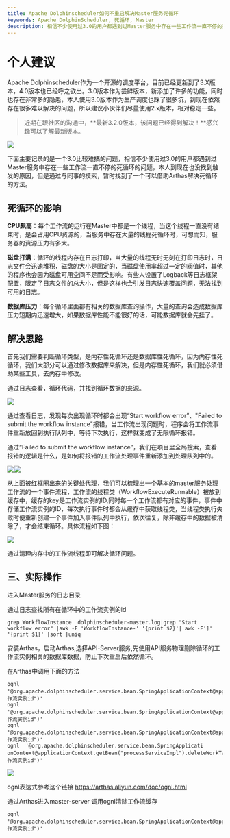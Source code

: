 ```yaml
---
title: Apache Dolphinscheduler如何不重启解决Master服务死循环
keywords: Apache DolphinScheduler, 死循环, Master
description: 相信不少使用过3.0的用户都遇到过Master服务中存在一些工作流一直不停的死循环的问题，本人到现在也没找到触发的原因，但是通过与同事的摸索，暂时找到了一个可以借助Arthas解决死循环的方法。
---
```


# 个人建议

Apache Dolphinscheduler作为一个开源的调度平台，目前已经更新到了3.X版本，4.0版本也已经呼之欲出。3.0版本作为尝鲜版本，新添加了许多的功能，同时也存在非常多的隐患，本人使用3.0版本作为生产调度也踩了很多坑，到现在依然存在很多难以解决的问题，所以建议小伙伴们尽量使用2.x版本，相对稳定一些。

> 近期在跟社区的沟通中，**最新3.2.0版本，该问题已经得到解决！**感兴趣可以了解最新版本。

![](/img/2023-10-31/6.png)

下面主要记录的是一个3.0比较难搞的问题，相信不少使用过3.0的用户都遇到过Master服务中存在一些工作流一直不停的死循环的问题，本人到现在也没找到触发的原因，但是通过与同事的摸索，暂时找到了一个可以借助Arthas解决死循环的方法。

## 死循环的影响

**CPU飙高**：每个工作流的运行在Master中都是一个线程，当这个线程一直没有结束时，是会占用CPU资源的，当服务中存在大量的线程死循环时，可想而知，服务器的资源压力有多大。

**磁盘打满**：循环的线程内存在日志打印，当大量的线程无时无刻在打印日志时，日志文件会迅速堆积，磁盘的大小是固定的，当磁盘使用率超过一定的阀值时，其他的程序也会因为磁盘可用空间不足而受影响。有些人设置了Logback等日志框架配置，限定了日志文件的总大小，但是这样也会引发日志快速覆盖问题，无法找到可用的日志。

**数据库压力**：每个循环里面都有相关的数据库查询操作，大量的查询会造成数据库压力短期内迅速增大，如果数据库性能不能很好的话，可能数据库就会先挂了。

## 解决思路

首先我们需要判断循环类型，是内存性死循环还是数据库性死循环，因为内存性死循环，我们大部分可以通过修改数据库来解决，但是内存性死循环，我们就必须借助某些工具，去内存中修改。

通过日志查看，循环代码，并找到循环数据的来源。

![](/img/2023-10-31/1.png)

通过查看日志，发现每次出现循环时都会出现“Start workflow error”、"Failed to submit the workflow instance"报错，当工作流出现问题时，程序会将工作流事件重新放回到执行队列中，等待下次执行，这样就变成了无限循环报错。

通过“Failed to submit the workflow instance”，我们在项目里全局搜索，查看报错的逻辑是什么，是如何将报错的工作流处理事件重新添加到处理队列中的。



![](/img/2023-10-31/2.png)![](/img/2023-10-31/3.png)



从上面被红框圈出来的关键处代理，我们可以梳理出一个基本的master服务处理工作流的一个事件流程，工作流的线程类（WorkflowExecuteRunnable）被放到缓存中，缓存的key是工作流实例的ID,同时每一个工作流都有对应的事件，事件中存储工作流实例的ID，每次执行事件时都会从缓存中获取线程类，当线程类执行失败时便重新创建一个事件加入事件队列中执行，依次往复，除非缓存中的数据被清除了，才会结束循环。具体流程如下图：

![](/img/2023-10-31/4.png)



通过清理内存中的工作流线程即可解决循环问题。



## 三、实际操作

进入Master服务的日志目录

通过日志查找所有在循环中的工作流实例的id

```
grep WorkflowInstance  dolphinscheduler-master.log|grep "Start workflow error" |awk -F 'WorkflowInstance-' '{print $2}'| awk -F']' '{print $1}' |sort |uniq
```

安装Arthas，启动Arthas,选择API-Server服务,先使用API服务物理删除循环的工作流实例相关的数据库数据，防止下次重启后依然循环。

在Arthas中调用下面的方法

```
ognl  '@org.apache.dolphinscheduler.service.bean.SpringApplicationContext@applicationContext.getBean("processServiceImpl").deleteWorkProcessInstanceById("工作流实例id")'
ognl  '@org.apache.dolphinscheduler.service.bean.SpringApplicationContext@applicationContext.getBean("processServiceImpl").deleteAllSubWorkProcessByParentId("工作流实例id")'
ognl  '@org.apache.dolphinscheduler.service.bean.SpringApplicationContext@applicationContext.getBean("processServiceImpl").deleteWorkProcessMapByParentId("工作流实例id")'
ognl  '@org.apache.dolphinscheduler.service.bean.SpringApplicati
onContext@applicationContext.getBean("processServiceImpl").deleteWorkTaskInstanceByProcessInstanceId("工作流实例id")'
```

![](/img/2023-10-31/5.png)



ognl表达式参考这个链接 https://arthas.aliyun.com/doc/ognl.html

通过Arthas进入master-server 调用ognl清除工作流缓存

```
ognl  '@org.apache.dolphinscheduler.service.bean.SpringApplicationContext@applicationContext.getBean("processInstanceExecCacheManagerImpl").removeByProcessInstanceId("工作流实例id")'
```
